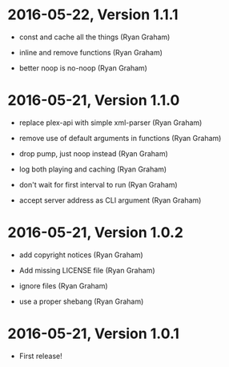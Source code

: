 2016-05-22, Version 1.1.1
=========================

 * const and cache all the things (Ryan Graham)

 * inline and remove functions (Ryan Graham)

 * better noop is no-noop (Ryan Graham)


2016-05-21, Version 1.1.0
=========================

 * replace plex-api with simple xml-parser (Ryan Graham)

 * remove use of default arguments in functions (Ryan Graham)

 * drop pump, just noop instead (Ryan Graham)

 * log both playing and caching (Ryan Graham)

 * don't wait for first interval to run (Ryan Graham)

 * accept server address as CLI argument (Ryan Graham)


2016-05-21, Version 1.0.2
=========================

 * add copyright notices (Ryan Graham)

 * Add missing LICENSE file (Ryan Graham)

 * ignore files (Ryan Graham)

 * use a proper shebang (Ryan Graham)


2016-05-21, Version 1.0.1
=========================

 * First release!
